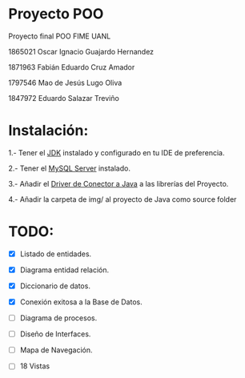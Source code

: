 ﻿# Proyecto POO
Proyecto final POO FIME UANL


1865021 Oscar Ignacio Guajardo Hernandez

1871963 Fabián Eduardo Cruz Amador

1797546 Mao de Jesús Lugo Oliva

1847972 Eduardo Salazar Treviño

# Instalación:
1.- Tener el [JDK](https://adoptopenjdk.net/) instalado y configurado en tu IDE de preferencia.

2.- Tener el [MySQL Server](https://dev.mysql.com/downloads/installer/) instalado.

3.- Añadir el [Driver de Conector a Java](https://dev.mysql.com/downloads/connector/j/) a las librerías del Proyecto.

4.- Añadir la carpeta de img/ al proyecto de Java como source folder

# TODO:
 - [x] Listado de entidades.
 
 - [x] Diagrama entidad relación.
 
 - [x] Diccionario de datos.

 - [x] Conexión exitosa a la Base de Datos.

 - [ ] Diagrama de procesos.

 - [ ] Diseño de Interfaces.
 
 - [ ] Mapa de Navegación.
 
 - [ ] 18 Vistas 
